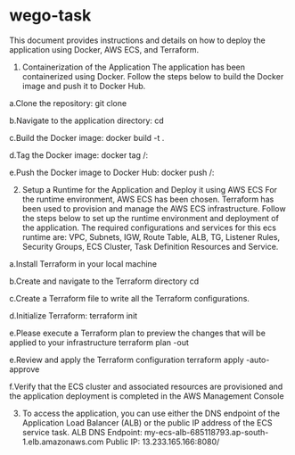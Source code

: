 # wego-task
This document provides instructions and details on how to deploy the application using Docker, AWS ECS, and Terraform.

1. Containerization of the Application
  The application has been containerized using Docker. Follow the steps below to build the Docker image and push it to Docker Hub.

  a.Clone the repository:
      git clone <repo-url>
  
  b.Navigate to the application directory:
      cd <application-directory>
  
  c.Build the Docker image:
      docker build -t <image-name> .
  
  d.Tag the Docker image:
      docker tag <image-name> <dockerhub-username>/<image-name>:<tag>
  
  e.Push the Docker image to Docker Hub:
      docker push <dockerhub-username>/<image-name>:<tag>

2. Setup a Runtime for the Application and Deploy it using AWS ECS
  For the runtime environment, AWS ECS has been chosen. Terraform has been used to provision and manage the AWS ECS infrastructure. Follow the steps below to set up the runtime      environment and deployment of the application. The required configurations and services for this ecs runtime are: VPC, Subnets, IGW, Route Table, ALB, TG, Listener Rules,          Security Groups, ECS Cluster, Task Definition Resources and Service.

  a.Install Terraform in your local machine
  
  b.Create and navigate to the Terraform directory
      cd <terraform-directory>
  
  c.Create a Terraform file to write all the Terraform configurations.
    
  d.Initialize Terraform:
    terraform init
  
  e.Please execute a Terraform plan to preview the changes that will be applied to your infrastructure
      terraform plan -out
      
  e.Review and apply the Terraform configuration
    terraform apply -auto-approve
    
  f.Verify that the ECS cluster and associated resources are provisioned and the application deployment is completed in the AWS Management Console

3. To access the application, you can use either the DNS endpoint of the Application Load Balancer (ALB) or the public IP address of the ECS service task.
   ALB DNS Endpoint: my-ecs-alb-685118793.ap-south-1.elb.amazonaws.com
   Public IP: 13.233.165.166:8080/
